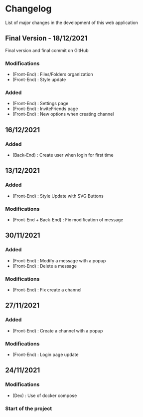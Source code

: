 # Changelog

List of major changes in the development of this web application

## Final Version - 18/12/2021

Final version and final commit on GitHub

### Modifications

- (Front-End) : Files/Folders organization
- (Front-End) : Style update

### Added

- (Front-End) : Settings page
- (Front-End) : InviteFriends page
- (Front-End) : New options when creating channel

## 16/12/2021

### Added

- (Back-End) : Create user when login for first time

## 13/12/2021

### Added

- (Front-End) : Style Update with SVG Buttons

### Modifications

- (Front-End + Back-End) : Fix modification of message

## 30/11/2021

### Added

- (Front-End) : Modify a message with a popup
- (Front-End) : Delete a message

### Modifications

- (Front-End) : Fix create a channel

## 27/11/2021

### Added

- (Front-End) : Create a channel with a popup

### Modifications

- (Front-End) : Login page update

## 24/11/2021

### Modifications

- (Dex) : Use of docker compose

### Start of the project
